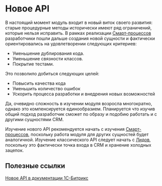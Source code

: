 # Новое API

В настоящий момент модуль входит в новый виток своего развития: старые процедурные методы исторически имеют ряд ограничений, которые нельзя исправить.
В рамках реализации [Смарт-процессов](./15_Смарт_процессы/00_Описание) разработчики пошли дальше создания новой сущности и фактически ориентировались на удовлетворении следующих критериев:
- Уменьшение дублирования кода.
- Уменьшение связности классов.
- Покрытие тестами.

Это позволило добиться следующих целей:
- Повысить качества кода
- Уменьшить количество ошибок
- Ускорить процесса разработки и внедрения новых возможностей

Да, очевидно сложность в изучении модуля возросла многократно, однако это компенсируется единообразием. Планируется что изучив общий подход разработчик сможет по образу и подобию работать и с другими сущностями CRM.

Изучение нового API рекомендуется начать с изучения [Смарт-процессов](./15_Смарт_процессы/00_Описание), поскольку работа модуля для других сущностей будет аналогичной. Изучение классического API следует начать с [Лидов](./11_Лид/00_Описание), поскольку это фактически точка входа в CRM и хранение холодных зацепок.


## Полезные ссылки

[Новое API в документации 1С-Битрикс](https://dev.1c-bitrix.ru/api_d7/bitrix/crm/crm_new_api.php)